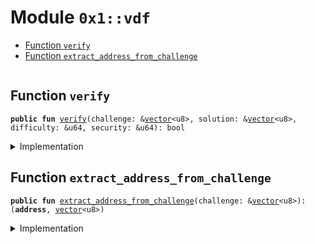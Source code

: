 
<a name="0x1_vdf"></a>

# Module `0x1::vdf`



-  [Function `verify`](#0x1_vdf_verify)
-  [Function `extract_address_from_challenge`](#0x1_vdf_extract_address_from_challenge)


<pre><code></code></pre>



<a name="0x1_vdf_verify"></a>

## Function `verify`



<pre><code><b>public</b> <b>fun</b> <a href="vdf.md#0x1_vdf_verify">verify</a>(challenge: &<a href="">vector</a>&lt;u8&gt;, solution: &<a href="">vector</a>&lt;u8&gt;, difficulty: &u64, security: &u64): bool
</code></pre>



<details>
<summary>Implementation</summary>


<pre><code><b>native</b> <b>public</b> <b>fun</b> <a href="vdf.md#0x1_vdf_verify">verify</a>(
  challenge: &<a href="">vector</a>&lt;u8&gt;,
  solution: &<a href="">vector</a>&lt;u8&gt;,
  difficulty: &u64,
  security: &u64,
): bool;
</code></pre>



</details>

<a name="0x1_vdf_extract_address_from_challenge"></a>

## Function `extract_address_from_challenge`



<pre><code><b>public</b> <b>fun</b> <a href="vdf.md#0x1_vdf_extract_address_from_challenge">extract_address_from_challenge</a>(challenge: &<a href="">vector</a>&lt;u8&gt;): (<b>address</b>, <a href="">vector</a>&lt;u8&gt;)
</code></pre>



<details>
<summary>Implementation</summary>


<pre><code><b>native</b> <b>public</b> <b>fun</b> <a href="vdf.md#0x1_vdf_extract_address_from_challenge">extract_address_from_challenge</a>(
  challenge: &<a href="">vector</a>&lt;u8&gt;
): (<b>address</b>, <a href="">vector</a>&lt;u8&gt;);
</code></pre>



</details>


[move-book]: https://aptos.dev/guides/move-guides/book/SUMMARY
